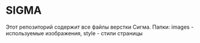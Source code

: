 # SIGMA
Этот репозиторий содержит все файлы верстки Сигма.
  Папки:
  images - используемые изображения,
  style - стили страницы
  
  
